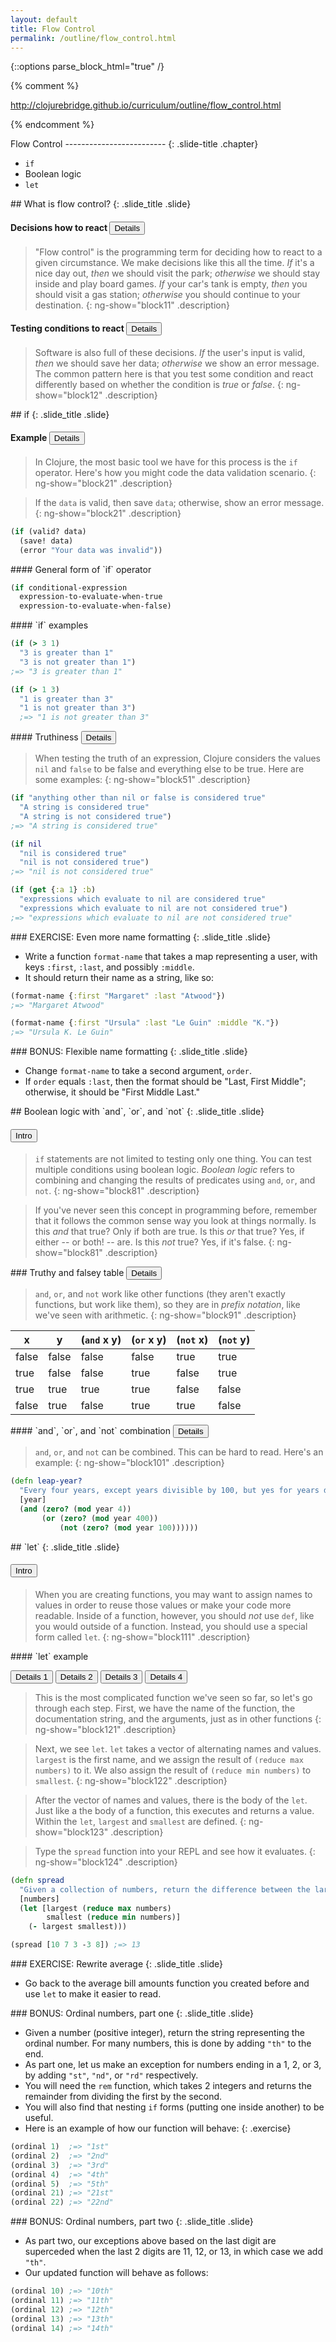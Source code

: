 ```yaml
---
layout: default
title: Flow Control
permalink: /outline/flow_control.html
---
```


{::options parse_block_html="true" /}

{% comment %}

http://clojurebridge.github.io/curriculum/outline/flow_control.html

{% endcomment %}

<section>
Flow Control
-------------------------
{: .slide-title .chapter}

* `if`
* Boolean logic
* `let`
</section>

<section>
## What is flow control?
{: .slide_title .slide}

#### Decisions how to react <button class="link" ng-model="block11" ng-click="block11=!block11">Details</button>

> "Flow control" is the programming term for deciding how to react to
> a given circumstance. We make decisions like this all the time. *If*
> it's a nice day out, *then* we should visit the park; *otherwise* we
> should stay inside and play board games. *If* your car's tank is
> empty, *then* you should visit a gas station; *otherwise* you should
> continue to your destination.
{: ng-show="block11" .description}

#### Testing conditions to react <button class="link" ng-model="block12" ng-click="block12=!block12">Details</button>

> Software is also full of these decisions. *If* the user's input is
> valid, *then* we should save her data; *otherwise* we show an error
> message. The common pattern here is that you test some condition and
> react differently based on whether the condition is *true* or *false*.
{: ng-show="block12" .description}
</section>

<section>
## if
{: .slide_title .slide}

#### Example <button class="link" ng-model="block21" ng-click="block21=!block21">Details</button>

> In Clojure, the most basic tool we have for this process is the `if`
> operator. Here's how you might code the data validation scenario.
{: ng-show="block21" .description}

> If the `data` is valid, then save `data`; otherwise, show an error
> message.
{: ng-show="block21" .description}

```clojure
(if (valid? data)
  (save! data)
  (error "Your data was invalid"))
```
</section>

<section>
#### General form of `if` operator

```clojure
(if conditional-expression
  expression-to-evaluate-when-true
  expression-to-evaluate-when-false)
```
</section>

<section>
#### `if` examples

```clojure
(if (> 3 1)
  "3 is greater than 1"
  "3 is not greater than 1")
;=> "3 is greater than 1"

(if (> 1 3)
  "1 is greater than 3"
  "1 is not greater than 3")
  ;=> "1 is not greater than 3"
```
</section>

<section>
#### Truthiness <button class="link" ng-model="block51" ng-click="block51=!block51">Details</button>

> When testing the truth of an expression, Clojure considers the
> values `nil` and `false` to be false and everything else to be true.
> Here are some examples:
{: ng-show="block51" .description}


```clojure
(if "anything other than nil or false is considered true"
  "A string is considered true"
  "A string is not considered true")
;=> "A string is considered true"

(if nil
  "nil is considered true"
  "nil is not considered true")
;=> "nil is not considered true"

(if (get {:a 1} :b)
  "expressions which evaluate to nil are considered true"
  "expressions which evaluate to nil are not considered true")
;=> "expressions which evaluate to nil are not considered true"
```
</section>

<section>
### EXERCISE: Even more name formatting
{: .slide_title .slide}

* Write a function `format-name` that takes a map representing a user,
with keys `:first`, `:last`, and possibly `:middle`.
* It should return their name as a string, like so:

```clojure
(format-name {:first "Margaret" :last "Atwood"})
;=> "Margaret Atwood"

(format-name {:first "Ursula" :last "Le Guin" :middle "K."})
;=> "Ursula K. Le Guin"
```
</section>

<section>
### BONUS: Flexible name formatting
{: .slide_title .slide}

* Change `format-name` to take a second argument, `order`.
* If `order` equals `:last`, then the format should be "Last, First Middle"; otherwise, it should be "First Middle Last."
</section>

<section>
## Boolean logic with `and`, `or`, and `not`
{: .slide_title .slide}

#### <button class="link" ng-model="block81" ng-click="block81=!block81">Intro</button>

> `if` statements are not limited to testing only one thing. You can
> test multiple conditions using boolean logic. _Boolean logic_ refers
> to combining and changing the results of predicates using `and`,
> `or`, and `not`.
{: ng-show="block81" .description}

> If you've never seen this concept in programming before, remember
> that it follows the common sense way you look at things normally. Is
> this _and_ that true? Only if both are true. Is this _or_ that true?
> Yes, if either -- or both! -- are. Is this _not_ true? Yes, if it's
> false.
{: ng-show="block81" .description}
</section>

<section>
### Truthy and falsey table <button class="link" ng-model="block91" ng-click="block91=!block91">Details</button>

> `and`, `or`, and `not` work like other functions (they aren't
> exactly functions, but work like them), so they are in _prefix
> notation_, like we've seen with arithmetic.
{: ng-show="block91" .description}

| x     | y     | (`and` x y) | (`or` x y) | (`not` x) | (`not` y) |
| ----- | ----- | --------- | -------- | ------- | ------- |
| false | false | false | false | true  | true  |
| true  | false | false | true  | false | true  |
| true  | true  | true  | true  | false | false |
| false | true  | false | true  | true  | false |

</section>

<section>
#### `and`, `or`, and `not` combination <button class="link" ng-model="block101" ng-click="block101=!block101">Details</button>

> `and`, `or`, and `not` can be combined. This can be hard to read.
> Here's an example:
{: ng-show="block101" .description}

```clojure
(defn leap-year?
  "Every four years, except years divisible by 100, but yes for years divisible by 400."
  [year]
  (and (zero? (mod year 4))
       (or (zero? (mod year 400))
           (not (zero? (mod year 100))))))
```
</section>

<section>
## `let`
{: .slide_title .slide}

#### <button class="link" ng-model="block111" ng-click="block111=!block111">Intro</button>

> When you are creating functions, you may want to assign names to
> values in order to reuse those values or make your code more
> readable. Inside of a function, however, you should _not_ use `def`,
> like you would outside of a function. Instead, you should use a
> special form called `let`.
{: ng-show="block111" .description}
</section>

<section>
#### `let` example

<button class="link" ng-model="block121" ng-click="block121=!block121">Details 1</button>
<button class="link" ng-model="block122" ng-click="block122=!block122">Details 2</button>
<button class="link" ng-model="block123" ng-click="block123=!block123">Details 3</button>
<button class="link" ng-model="block124" ng-click="block124=!block124">Details 4</button>

> This is the most complicated function we've seen so far, so let's go
> through each step. First, we have the name of the function, the
> documentation string, and the arguments, just as in other functions
{: ng-show="block121" .description}

> Next, we see `let`. `let` takes a vector of alternating names and
> values. `largest` is the first name, and we assign the result of
> `(reduce max numbers)` to it. We also assign the result of `(reduce
> min numbers)` to `smallest`.
{: ng-show="block122" .description}

> After the vector of names and values, there is the body of the
> `let`. Just like a the body of a function, this executes and returns
> a value. Within the `let`, `largest` and `smallest` are defined.
{: ng-show="block123" .description}

> Type the `spread` function into your REPL and see how it
> evaluates.
{: ng-show="block124" .description}

```clojure
(defn spread
  "Given a collection of numbers, return the difference between the largest and smallest number."
  [numbers]
  (let [largest (reduce max numbers)
        smallest (reduce min numbers)]
    (- largest smallest)))

(spread [10 7 3 -3 8]) ;=> 13
```
</section>

<section>
### EXERCISE: Rewrite average
{: .slide_title .slide}

* Go back to the average bill amounts function you created before and use `let` to make it easier to read.
</section>

<section>
### BONUS: Ordinal numbers, part one
{: .slide_title .slide}

* Given a number (positive integer), return the string representing
the ordinal number. For many numbers, this is done by adding `"th"` to
the end.
* As part one, let us make an exception for numbers ending in a 1, 2,
or 3, by adding `"st"`, `"nd"`, or `"rd"` respectively.
* You will need the `rem` function, which takes 2 integers and returns
the remainder from dividing the first by the second.
* You will also find that nesting `if` forms (putting one inside
another) to be useful.
* Here is an example of how our function will behave:
{: .exercise}

```clojure
(ordinal 1)  ;=> "1st"
(ordinal 2)  ;=> "2nd"
(ordinal 3)  ;=> "3rd"
(ordinal 4)  ;=> "4th"
(ordinal 5)  ;=> "5th"
(ordinal 21) ;=> "21st"
(ordinal 22) ;=> "22nd"
```
</section>

<section>
### BONUS: Ordinal numbers, part two
{: .slide_title .slide}

* As part two, our exceptions above based on the last digit are
superceded when the last 2 digits are 11, 12, or 13, in which case we
add `"th"`.
* Our updated function will behave as follows:

```clojure
(ordinal 10) ;=> "10th"
(ordinal 11) ;=> "11th"
(ordinal 12) ;=> "12th"
(ordinal 13) ;=> "13th"
(ordinal 14) ;=> "14th"
```
</section>
